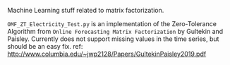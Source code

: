 Machine Learning stuff related to matrix factorization.

`OMF_ZT_Electricity_Test.py` is an implementation of the Zero-Tolerance Algorithm from `Online Forecasting Matrix Factorization` by Gultekin and Paisley. Currently does not support missing values in the time series, but should be an easy fix.
ref: http://www.columbia.edu/~jwp2128/Papers/GultekinPaisley2019.pdf
